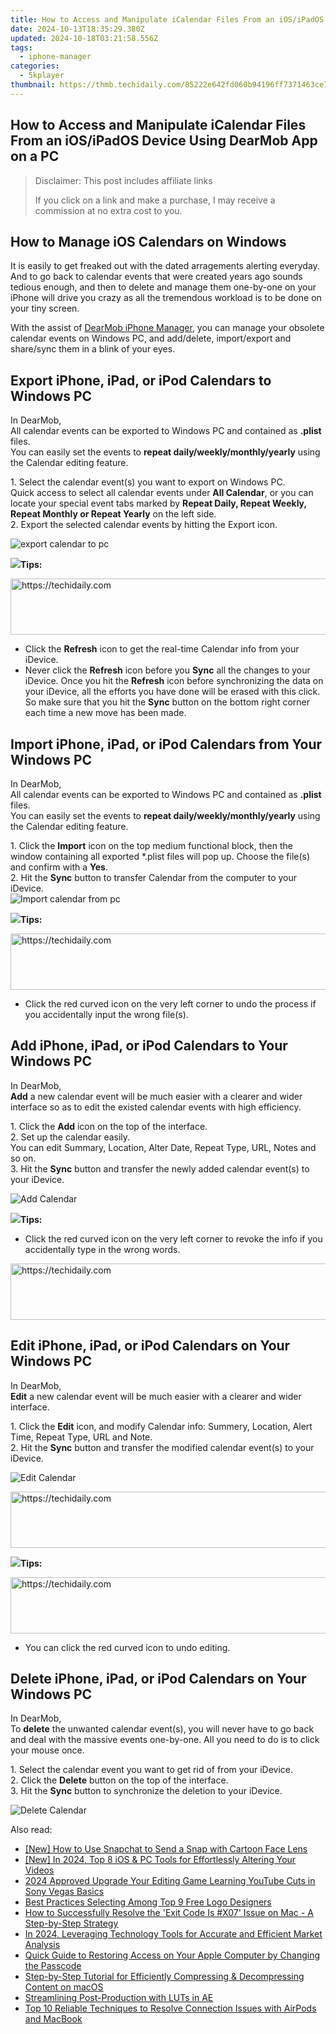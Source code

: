 ```yaml
---
title: How to Access and Manipulate iCalendar Files From an iOS/iPadOS Device Using DearMob App on a PC
date: 2024-10-13T18:35:29.380Z
updated: 2024-10-18T03:21:58.556Z
tags:
  - iphone-manager
categories:
  - 5kplayer
thumbnail: https://thmb.techidaily.com/85222e642fd060b94196ff7371463ce7792d618f66f107a750ec12115071e0dc.jpg
---
```


## How to Access and Manipulate iCalendar Files From an iOS/iPadOS Device Using DearMob App on a PC

>  Disclaimer: This post includes affiliate links
>
>  If you click on a link and make a purchase, I may receive a commission at no extra cost to you.
>

## How to Manage iOS Calendars on Windows

It is easily to get freaked out with the dated arragements alerting everyday. And to go back to calendar events that were created years ago sounds tedious enough, and then to delete and manage them one-by-one on your iPhone will drive you crazy as all the tremendous workload is to be done on your tiny screen.

With the assist of [DearMob iPhone Manager](https://tools.techidaily.com/5kplayer/iphone-manager/), you can manage your obsolete calendar events on Windows PC, and add/delete, import/export and share/sync them in a blink of your eyes.

## Export iPhone, iPad, or iPod Calendars to Windows PC

In DearMob,  
 All calendar events can be exported to Windows PC and contained as **.plist** files.  
 You can easily set the events to **repeat daily/weekly/monthly/yearly** using the Calendar editing feature.

1\. Select the calendar event(s) you want to export on Windows PC.  
 Quick access to select all calendar events under **All Calendar**, or you can locate your special event tabs marked by **Repeat Daily, Repeat Weekly, Repeat Monthly or Repeat Yearly** on the left side.  
 2\. Export the selected calendar events by hitting the Export icon.

![export calendar to pc](https://www.5kplayer.com/user-guide/images/userguide-how/export-calendar-on-win.jpg) 

![](https://www.5kplayer.com/user-guide/images/userguide-how/tips-icon.png)**Tips:**

<!-- affiliate ads begin -->
<a href="https://aligracehair.sjv.io/c/5597632/2135419/19272" target="_top" id="2135419">
  <img src="//a.impactradius-go.com/display-ad/19272-2135419" border="0" alt="https://techidaily.com" width="728" height="90"/>
</a>
<img height="0" width="0" src="https://aligracehair.sjv.io/i/5597632/2135419/19272" style="position:absolute;visibility:hidden;" border="0" />
<!-- affiliate ads end -->

* Click the **Refresh** icon to get the real-time Calendar info from your iDevice.
* Never click the **Refresh** icon before you **Sync** all the changes to your iDevice. Once you hit the **Refresh** icon before synchronizing the data on your iDevice, all the efforts you have done will be erased with this click. So make sure that you hit the **Sync** button on the bottom right corner each time a new move has been made.

## Import iPhone, iPad, or iPod Calendars from Your Windows PC

In DearMob,  
 All calendar events can be exported to Windows PC and contained as **.plist** files.  
 You can easily set the events to **repeat daily/weekly/monthly/yearly** using the Calendar editing feature.

1\. Click the **Import** icon on the top medium functional block, then the window containing all exported \*.plist files will pop up. Choose the file(s) and confirm with a **Yes**.  
 2\. Hit the **Sync** button to transfer Calendar from the computer to your iDevice.  
![Import calendar from pc](https://www.5kplayer.com/user-guide/images/userguide-how/import-calendar-on-win.jpg) 

![](https://www.5kplayer.com/user-guide/images/userguide-how/tips-icon.png)**Tips:**

<!-- affiliate ads begin -->
<a href="https://aligracehair.sjv.io/c/5597632/2080347/19272" target="_top" id="2080347">
  <img src="//a.impactradius-go.com/display-ad/19272-2080347" border="0" alt="https://techidaily.com" width="728" height="90"/>
</a>
<img height="0" width="0" src="https://aligracehair.sjv.io/i/5597632/2080347/19272" style="position:absolute;visibility:hidden;" border="0" />
<!-- affiliate ads end -->

* Click the red curved icon on the very left corner to undo the process if you accidentally input the wrong file(s).

## Add iPhone, iPad, or iPod Calendars to Your Windows PC

In DearMob,  
**Add** a new calendar event will be much easier with a clearer and wider interface so as to edit the existed calendar events with high efficiency.

1\. Click the **Add** icon on the top of the interface.  
 2\. Set up the calendar easily.   
 You can edit Summary, Location, Alter Date, Repeat Type, URL, Notes and so on.  
 3\. Hit the **Sync** button and transfer the newly added calendar event(s) to your iDevice.

![Add Calendar](https://www.5kplayer.com/user-guide/images/userguide-how/add-calendar-on-win.jpg) 

![](https://www.5kplayer.com/user-guide/images/userguide-how/tips-icon.png)**Tips:**

* Click the red curved icon on the very left corner to revoke the info if you accidentally type in the wrong words.

<!-- affiliate ads begin -->
<a href="https://aligracehair.sjv.io/c/5597632/2087253/19272" target="_top" id="2087253">
  <img src="//a.impactradius-go.com/display-ad/19272-2087253" border="0" alt="https://techidaily.com" width="728" height="90"/>
</a>
<img height="0" width="0" src="https://aligracehair.sjv.io/i/5597632/2087253/19272" style="position:absolute;visibility:hidden;" border="0" />
<!-- affiliate ads end -->

## Edit iPhone, iPad, or iPod Calendars on Your Windows PC

In DearMob,  
**Edit** a new calendar event will be much easier with a clearer and wider interface.

1\. Click the **Edit** icon, and modify Calendar info: Summery, Location, Alert Time, Repeat Type, URL and Note.  
 2\. Hit the **Sync** button and transfer the modified calendar event(s) to your iDevice.

![Edit Calendar](https://www.5kplayer.com/user-guide/images/userguide-how/edit-calendar-on-win.jpg) 

<!-- affiliate ads begin -->
<a href="https://appsumo.8odi.net/c/5597632/2123750/7443" target="_top" id="2123750">
  <img src="//a.impactradius-go.com/display-ad/7443-2123750" border="0" alt="https://techidaily.com" width="728" height="90"/>
</a>
<img height="0" width="0" src="https://appsumo.8odi.net/i/5597632/2123750/7443" style="position:absolute;visibility:hidden;" border="0" />
<!-- affiliate ads end -->

![](https://www.5kplayer.com/user-guide/images/userguide-how/tips-icon.png)**Tips:**

<!-- affiliate ads begin -->
<a href="https://ephamedtechinc.pxf.io/c/5597632/2137228/26400" target="_top" id="2137228">
  <img src="//a.impactradius-go.com/display-ad/26400-2137228" border="0" alt="https://techidaily.com" width="728" height="90"/>
</a>
<img height="0" width="0" src="https://ephamedtechinc.pxf.io/i/5597632/2137228/26400" style="position:absolute;visibility:hidden;" border="0" />
<!-- affiliate ads end -->

* You can click the red curved icon to undo editing.

## Delete iPhone, iPad, or iPod Calendars on Your Windows PC

In DearMob,  
 To **delete** the unwanted calendar event(s), you will never have to go back and deal with the massive events one-by-one. All you need to do is to click your mouse once.

1\. Select the calendar event you want to get rid of from your iDevice.  
 2\. Click the **Delete** button on the top of the interface.  
 3\. Hit the **Sync** button to synchronize the deletion to your iDevice.

![Delete Calendar](https://www.5kplayer.com/user-guide/images/userguide-how/delete-calendar-on-win.jpg)

<ins class="adsbygoogle"
     style="display:block"
     data-ad-format="autorelaxed"
     data-ad-client="ca-pub-7571918770474297"
     data-ad-slot="1223367746"></ins>

<ins class="adsbygoogle"
     style="display:block"
     data-ad-client="ca-pub-7571918770474297"
     data-ad-slot="8358498916"
     data-ad-format="auto"
     data-full-width-responsive="true"></ins>

<span class="atpl-alsoreadstyle">Also read:</span>
<div><ul>
<li><a href="https://extra-skills.techidaily.com/new-how-to-use-snapchat-to-send-a-snap-with-cartoon-face-lens/"><u>[New] How to Use Snapchat to Send a Snap with Cartoon Face Lens</u></a></li>
<li><a href="https://fox-access.techidaily.com/new-in-2024-top-8-ios-and-pc-tools-for-effortlessly-altering-your-videos/"><u>[New] In 2024, Top 8 iOS & PC Tools for Effortlessly Altering Your Videos</u></a></li>
<li><a href="https://youtube-sure.techidaily.com/approved-upgrade-your-editing-game-learning-youtube-cuts-in-sony-vegas-basics/"><u>2024 Approved Upgrade Your Editing Game Learning YouTube Cuts in Sony Vegas Basics</u></a></li>
<li><a href="https://youtube-videos.techidaily.com/best-practices-selecting-among-top-9-free-logo-designers/"><u>Best Practices Selecting Among Top 9 Free Logo Designers</u></a></li>
<li><a href="https://os-tips.techidaily.com/how-to-successfully-resolve-the-exit-code-is-x07-issue-on-mac-a-step-by-step-strategy/"><u>How to Successfully Resolve the 'Exit Code Is #X07' Issue on Mac - A Step-by-Step Strategy</u></a></li>
<li><a href="https://vp-tips.techidaily.com/in-2024-leveraging-technology-tools-for-accurate-and-efficient-market-analysis/"><u>In 2024, Leveraging Technology Tools for Accurate and Efficient Market Analysis</u></a></li>
<li><a href="https://os-tips.techidaily.com/quick-guide-to-restoring-access-on-your-apple-computer-by-changing-the-passcode/"><u>Quick Guide to Restoring Access on Your Apple Computer by Changing the Passcode</u></a></li>
<li><a href="https://os-tips.techidaily.com/step-by-step-tutorial-for-efficiently-compressing-and-decompressing-content-on-macos/"><u>Step-by-Step Tutorial for Efficiently Compressing & Decompressing Content on macOS</u></a></li>
<li><a href="https://extra-hints.techidaily.com/streamlining-post-production-with-luts-in-ae/"><u>Streamlining Post-Production with LUTs in AE</u></a></li>
<li><a href="https://os-tips.techidaily.com/top-10-reliable-techniques-to-resolve-connection-issues-with-airpods-and-macbook/"><u>Top 10 Reliable Techniques to Resolve Connection Issues with AirPods and MacBook</u></a></li>
</ul></div>

